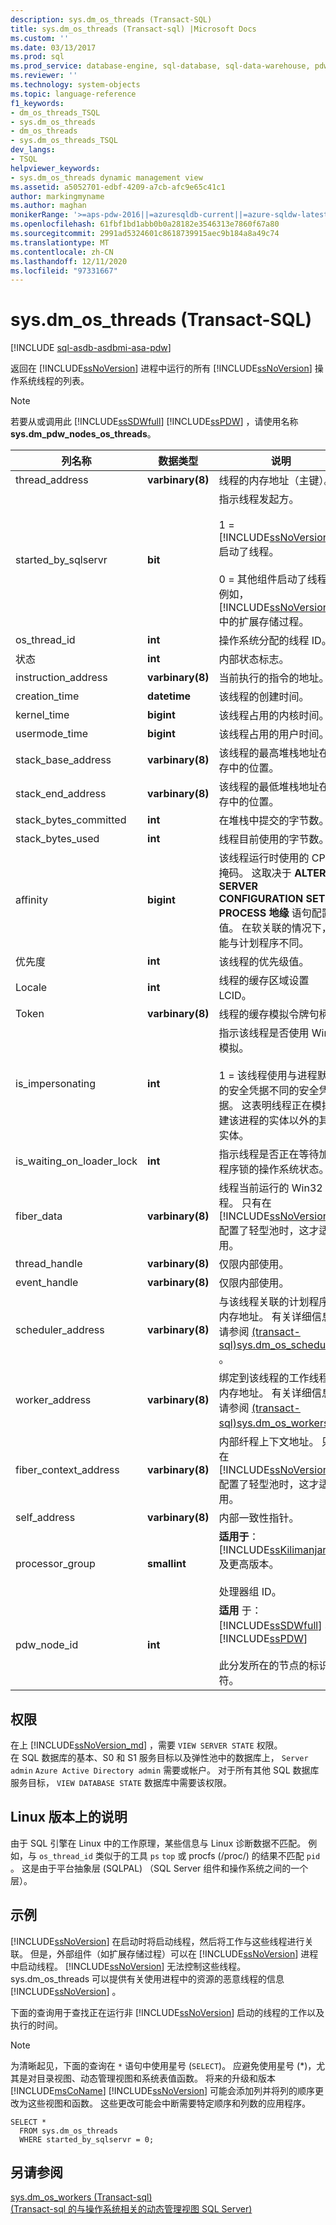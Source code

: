 ```yaml
---
description: sys.dm_os_threads (Transact-SQL)
title: sys.dm_os_threads (Transact-sql) |Microsoft Docs
ms.custom: ''
ms.date: 03/13/2017
ms.prod: sql
ms.prod_service: database-engine, sql-database, sql-data-warehouse, pdw
ms.reviewer: ''
ms.technology: system-objects
ms.topic: language-reference
f1_keywords:
- dm_os_threads_TSQL
- sys.dm_os_threads
- dm_os_threads
- sys.dm_os_threads_TSQL
dev_langs:
- TSQL
helpviewer_keywords:
- sys.dm_os_threads dynamic management view
ms.assetid: a5052701-edbf-4209-a7cb-afc9e65c41c1
author: markingmyname
ms.author: maghan
monikerRange: '>=aps-pdw-2016||=azuresqldb-current||=azure-sqldw-latest||>=sql-server-2016||=sqlallproducts-allversions||>=sql-server-linux-2017||=azuresqldb-mi-current'
ms.openlocfilehash: 61fbf1bd1abb0b0a28182e3546313e7860f67a80
ms.sourcegitcommit: 2991ad5324601c8618739915aec9b184a8a49c74
ms.translationtype: MT
ms.contentlocale: zh-CN
ms.lasthandoff: 12/11/2020
ms.locfileid: "97331667"
---
```

# <a name="sysdm_os_threads-transact-sql"></a>sys.dm_os_threads (Transact-SQL)
[!INCLUDE [sql-asdb-asdbmi-asa-pdw](../../includes/applies-to-version/sql-asdb-asdbmi-asa-pdw.md)]

  返回在 [!INCLUDE[ssNoVersion](../../includes/ssnoversion-md.md)] 进程中运行的所有 [!INCLUDE[ssNoVersion](../../includes/ssnoversion-md.md)] 操作系统线程的列表。  
  
> [!NOTE]  
>  若要从或调用此 [!INCLUDE[ssSDWfull](../../includes/sssdwfull-md.md)] [!INCLUDE[ssPDW](../../includes/sspdw-md.md)] ，请使用名称 **sys.dm_pdw_nodes_os_threads**。  
  
|列名称|数据类型|说明|  
|-----------------|---------------|-----------------|  
|thread_address|**varbinary(8)**|线程的内存地址（主键）。|  
|started_by_sqlservr|**bit**|指示线程发起方。<br /><br /> 1 = [!INCLUDE[ssNoVersion](../../includes/ssnoversion-md.md)] 启动了线程。<br /><br /> 0 = 其他组件启动了线程，例如，[!INCLUDE[ssNoVersion](../../includes/ssnoversion-md.md)] 中的扩展存储过程。|  
|os_thread_id|**int**|操作系统分配的线程 ID。|  
|状态|**int**|内部状态标志。|  
|instruction_address|**varbinary(8)**|当前执行的指令的地址。|  
|creation_time|**datetime**|该线程的创建时间。|  
|kernel_time|**bigint**|该线程占用的内核时间。|  
|usermode_time|**bigint**|该线程占用的用户时间。|  
|stack_base_address|**varbinary(8)**|该线程的最高堆栈地址在内存中的位置。|  
|stack_end_address|**varbinary(8)**|该线程的最低堆栈地址在内存中的位置。|  
|stack_bytes_committed|**int**|在堆栈中提交的字节数。|  
|stack_bytes_used|**int**|线程目前使用的字节数。|  
|affinity|**bigint**|该线程运行时使用的 CPU 掩码。 这取决于 **ALTER SERVER CONFIGURATION SET PROCESS 地缘** 语句配置的值。 在软关联的情况下，可能与计划程序不同。|  
|优先度|**int**|该线程的优先级值。|  
|Locale|**int**|线程的缓存区域设置 LCID。|  
|Token|**varbinary(8)**|线程的缓存模拟令牌句柄。|  
|is_impersonating|**int**|指示该线程是否使用 Win32 模拟。<br /><br /> 1 = 该线程使用与进程默认的安全凭据不同的安全凭据。 这表明线程正在模拟创建该进程的实体以外的其他实体。|  
|is_waiting_on_loader_lock|**int**|指示线程是否正在等待加载程序锁的操作系统状态。|  
|fiber_data|**varbinary(8)**|线程当前运行的 Win32 纤程。 只有在 [!INCLUDE[ssNoVersion](../../includes/ssnoversion-md.md)] 配置了轻型池时，这才适用。|  
|thread_handle|**varbinary(8)**|仅限内部使用。|  
|event_handle|**varbinary(8)**|仅限内部使用。|  
|scheduler_address|**varbinary(8)**|与该线程关联的计划程序的内存地址。 有关详细信息，请参阅 [&#40;transact-sql&#41;sys.dm_os_schedulers ](../../relational-databases/system-dynamic-management-views/sys-dm-os-schedulers-transact-sql.md)。|  
|worker_address|**varbinary(8)**|绑定到该线程的工作线程的内存地址。 有关详细信息，请参阅 [&#40;transact-sql&#41;sys.dm_os_workers ](../../relational-databases/system-dynamic-management-views/sys-dm-os-workers-transact-sql.md)。|  
|fiber_context_address|**varbinary(8)**|内部纤程上下文地址。 只有在 [!INCLUDE[ssNoVersion](../../includes/ssnoversion-md.md)] 配置了轻型池时，这才适用。|  
|self_address|**varbinary(8)**|内部一致性指针。|  
|processor_group|**smallint**|**适用于**：[!INCLUDE[ssKilimanjaro](../../includes/sskilimanjaro-md.md)] 及更高版本。<br /><br /> 处理器组 ID。|  
|pdw_node_id|**int**|**适用** 于： [!INCLUDE[ssSDWfull](../../includes/sssdwfull-md.md)] 、 [!INCLUDE[ssPDW](../../includes/sspdw-md.md)]<br /><br /> 此分发所在的节点的标识符。|  
  
## <a name="permissions"></a>权限

在上 [!INCLUDE[ssNoVersion_md](../../includes/ssnoversion-md.md)] ，需要 `VIEW SERVER STATE` 权限。   
在 SQL 数据库的基本、S0 和 S1 服务目标以及弹性池中的数据库上， `Server admin` `Azure Active Directory admin` 需要或帐户。 对于所有其他 SQL 数据库服务目标， `VIEW DATABASE STATE` 数据库中需要该权限。   

## <a name="notes-on-linux-version"></a>Linux 版本上的说明

由于 SQL 引擎在 Linux 中的工作原理，某些信息与 Linux 诊断数据不匹配。 例如，与 `os_thread_id` 类似于的工具 `ps` `top` 或 procfs (/proc/) 的结果不匹配 `pid` 。  这是由于平台抽象层 (SQLPAL) （SQL Server 组件和操作系统之间的一个层）。

## <a name="examples"></a>示例  
 [!INCLUDE[ssNoVersion](../../includes/ssnoversion-md.md)] 在启动时将启动线程，然后将工作与这些线程进行关联。 但是，外部组件（如扩展存储过程）可以在 [!INCLUDE[ssNoVersion](../../includes/ssnoversion-md.md)] 进程中启动线程。 [!INCLUDE[ssNoVersion](../../includes/ssnoversion-md.md)] 无法控制这些线程。 sys.dm_os_threads 可以提供有关使用进程中的资源的恶意线程的信息 [!INCLUDE[ssNoVersion](../../includes/ssnoversion-md.md)] 。  
  
 下面的查询用于查找正在运行非 [!INCLUDE[ssNoVersion](../../includes/ssnoversion-md.md)] 启动的线程的工作以及执行的时间。  
  
> [!NOTE]
>  为清晰起见，下面的查询在 `*` 语句中使用星号 (`SELECT`)。 应避免使用星号 (*)，尤其是对目录视图、动态管理视图和系统表值函数。 将来的升级和版本 [!INCLUDE[msCoName](../../includes/msconame-md.md)] [!INCLUDE[ssNoVersion](../../includes/ssnoversion-md.md)] 可能会添加列并将列的顺序更改为这些视图和函数。 这些更改可能会中断需要特定顺序和列数的应用程序。  
  
```  
SELECT *  
  FROM sys.dm_os_threads  
  WHERE started_by_sqlservr = 0;  
```  
  
## <a name="see-also"></a>另请参阅  
  [sys.dm_os_workers &#40;Transact-sql&#41;](../../relational-databases/system-dynamic-management-views/sys-dm-os-workers-transact-sql.md)   
 [&#40;Transact-sql 的与操作系统相关的动态管理视图 SQL Server&#41;](../../relational-databases/system-dynamic-management-views/sql-server-operating-system-related-dynamic-management-views-transact-sql.md)  
  
  


